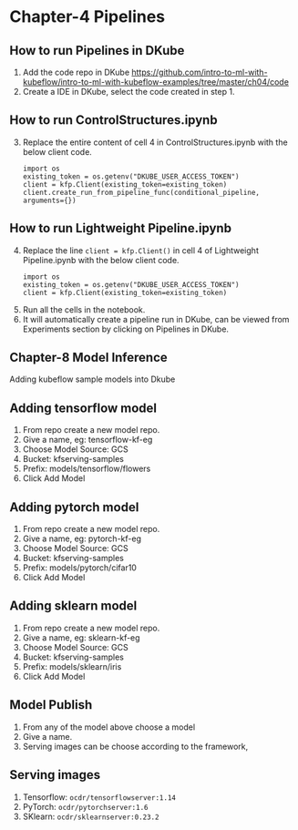 # Chapter-4 Pipelines 

## How to run Pipelines in DKube
1. Add the code repo in DKube https://github.com/intro-to-ml-with-kubeflow/intro-to-ml-with-kubeflow-examples/tree/master/ch04/code
2. Create a IDE in DKube, select the code created in step 1.

## How to run ControlStructures.ipynb

3. Replace the entire content of cell 4 in ControlStructures.ipynb with the below client code.
   ```
   import os
   existing_token = os.getenv("DKUBE_USER_ACCESS_TOKEN")
   client = kfp.Client(existing_token=existing_token)
   client.create_run_from_pipeline_func(conditional_pipeline, arguments={})
   ```
## How to run Lightweight Pipeline.ipynb 

4. Replace the line `client = kfp.Client()` in cell 4 of Lightweight Pipeline.ipynb with the below client code.
   ```
   import os
   existing_token = os.getenv("DKUBE_USER_ACCESS_TOKEN")
   client = kfp.Client(existing_token=existing_token)
   ```
5. Run all the cells in the notebook.
6. It will automatically create a pipeline run in DKube, can be viewed from Experiments section by clicking on Pipelines in DKube.

## Chapter-8 Model Inference

Adding kubeflow sample models into Dkube

## Adding tensorflow model
1. From repo create a new model repo.
2. Give a name, eg: tensorflow-kf-eg
3. Choose Model Source: GCS
4. Bucket: kfserving-samples
5. Prefix: models/tensorflow/flowers
6. Click Add Model

## Adding pytorch model
1. From repo create a new model repo.
2. Give a name, eg: pytorch-kf-eg
3. Choose Model Source: GCS
4. Bucket: kfserving-samples
5. Prefix: models/pytorch/cifar10
6. Click Add Model

## Adding sklearn model
1. From repo create a new model repo.
2. Give a name, eg: sklearn-kf-eg
3. Choose Model Source: GCS
4. Bucket: kfserving-samples
5. Prefix: models/sklearn/iris
6. Click Add Model

## Model Publish
1. From any of the model above choose a model
2. Give a name.
2. Serving images can be choose according to the framework,

## Serving images
1. Tensorflow: `ocdr/tensorflowserver:1.14`
2. PyTorch: `ocdr/pytorchserver:1.6`
3. SKlearn: `ocdr/sklearnserver:0.23.2`
